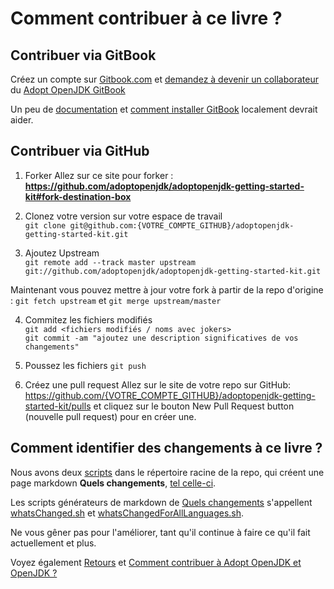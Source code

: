 # Comment contribuer à ce livre ?

## Contribuer via GitBook

Créez un compte sur [Gitbook.com](http://www.gitbook.com/login) et [demandez à devenir un collaborateur](https://www.gitbook.com/book/adoptopenjdk/adoptopenjdk-getting-started-kit/contact) du [Adopt OpenJDK GitBook](http://adoptopenjdk.gitbooks.io/adoptopenjdk-getting-started-kit/)

Un peu de [documentation](http://help.gitbook.com/) et [comment installer GitBook](https://github.com/GitbookIO/gitbook) localement devrait aider.

## Contribuer via GitHub

1. Forker
Allez sur ce site pour forker : **https://github.com/adoptopenjdk/adoptopenjdk-getting-started-kit#fork-destination-box** 

2. Clonez votre version sur votre espace de travail <br/>
```git clone git@github.com:{VOTRE_COMPTE_GITHUB}/adoptopenjdk-getting-started-kit.git```

3. Ajoutez Upstream <br/>
```git remote add --track master upstream git://github.com/adoptopenjdk/adoptopenjdk-getting-started-kit.git```

Maintenant vous pouvez mettre à jour votre fork à partir de la repo d'origine :
```git fetch upstream``` 
et 
```git merge upstream/master```

4. Commitez les fichiers modifiés <br/>
```git add <fichiers modifiés / noms avec jokers>```<br/>
```git commit -am "ajoutez une description significatives de vos changements"```

5. Poussez les fichiers
```git push```

6. Créez une pull request
Allez sur le site de votre repo sur  GitHub: https://github.com/{VOTRE_COMPTE_GITHUB}/adoptopenjdk-getting-started-kit/pulls et cliquez sur le bouton New Pull Request button (nouvelle pull request) pour en créer une.


## Comment identifier des changements à ce livre ?

Nous avons deux [scripts](https://github.com/adoptopenjdk/adoptopenjdk-getting-started-kit) dans le répertoire racine de la repo, qui créent une page markdown <b>Quels changements</b>, [tel celle-ci](http://adoptopenjdk.gitbooks.io/adoptopenjdk-getting-started-kit/content/en/whatsChanged.html).

Les scripts générateurs de markdown de [Quels changements](http://adoptopenjdk.gitbooks.io/adoptopenjdk-getting-started-kit/content/en/whatsChanged.html) s'appellent [whatsChanged.sh](https://github.com/adoptopenjdk/adoptopenjdk-getting-started-kit/blob/master/whatsChangedFor.sh) et [whatsChangedForAllLanguages.sh](https://github.com/adoptopenjdk/adoptopenjdk-getting-started-kit/blob/master/whatsChangedFor.sh).

Ne vous gêner pas pour l'améliorer, tant qu'il continue à faire ce qu'il fait actuellement et plus.

Voyez également [Retours](../feedback.md) et [Comment contribuer à Adopt OpenJDK et OpenJDK ?](how_to_contribute_to_adopt_openjdk_and_openjdk.md)